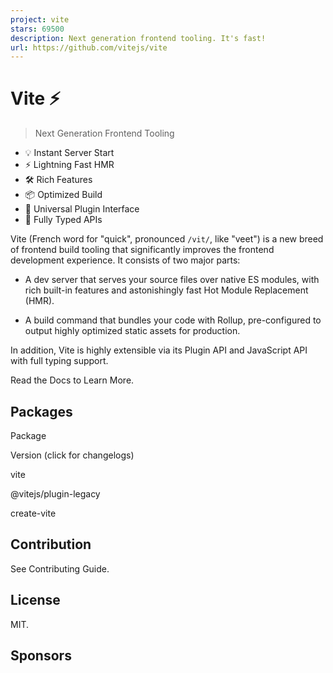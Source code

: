 ```yaml
---
project: vite
stars: 69500
description: Next generation frontend tooling. It's fast!
url: https://github.com/vitejs/vite
---
```


  

  

Vite ⚡
======

> Next Generation Frontend Tooling

-   💡 Instant Server Start
-   ⚡️ Lightning Fast HMR
-   🛠️ Rich Features
-   📦 Optimized Build
-   🔩 Universal Plugin Interface
-   🔑 Fully Typed APIs

Vite (French word for "quick", pronounced `/vit/`, like "veet") is a new breed of frontend build tooling that significantly improves the frontend development experience. It consists of two major parts:

-   A dev server that serves your source files over native ES modules, with rich built-in features and astonishingly fast Hot Module Replacement (HMR).
    
-   A build command that bundles your code with Rollup, pre-configured to output highly optimized static assets for production.
    

In addition, Vite is highly extensible via its Plugin API and JavaScript API with full typing support.

Read the Docs to Learn More.

Packages
--------

Package

Version (click for changelogs)

vite

@vitejs/plugin-legacy

create-vite

Contribution
------------

See Contributing Guide.

License
-------

MIT.

Sponsors
--------
